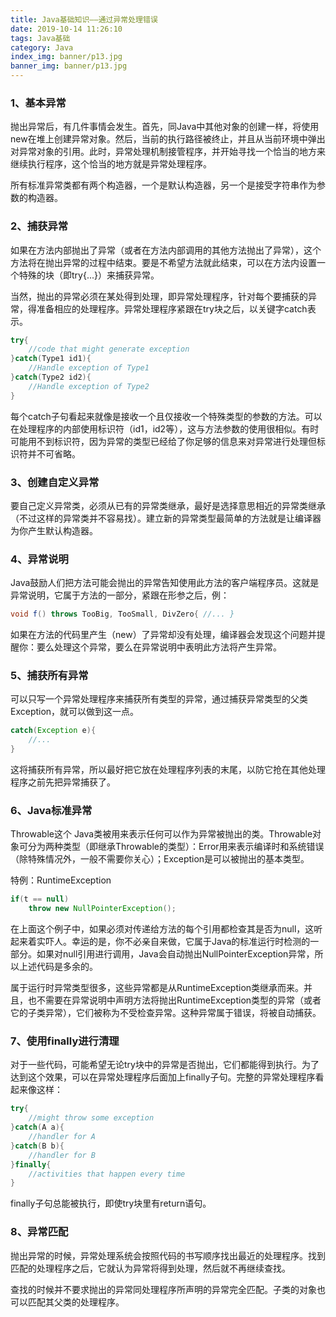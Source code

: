 ```yaml
---
title: Java基础知识——通过异常处理错误
date: 2019-10-14 11:26:10
tags: Java基础
category: Java
index_img: banner/p13.jpg
banner_img: banner/p13.jpg
---
```


### 1、基本异常

抛出异常后，有几件事情会发生。首先，同Java中其他对象的创建一样，将使用new在堆上创建异常对象。然后，当前的执行路径被终止，并且从当前环境中弹出对异常对象的引用。此时，异常处理机制接管程序，并开始寻找一个恰当的地方来继续执行程序，这个恰当的地方就是异常处理程序。

所有标准异常类都有两个构造器，一个是默认构造器，另一个是接受字符串作为参数的构造器。

<!--more-->

### 2、捕获异常

如果在方法内部抛出了异常（或者在方法内部调用的其他方法抛出了异常），这个方法将在抛出异常的过程中结束。要是不希望方法就此结束，可以在方法内设置一个特殊的块（即try{...}）来捕获异常。

当然，抛出的异常必须在某处得到处理，即异常处理程序，针对每个要捕获的异常，得准备相应的处理程序。异常处理程序紧跟在try块之后，以关键字catch表示。

```java
try{
	//code that might generate exception
}catch(Type1 id1){
	//Handle exception of Type1
}catch(Type2 id2){
	//Handle exception of Type2
}
```

每个catch子句看起来就像是接收一个且仅接收一个特殊类型的参数的方法。可以在处理程序的内部使用标识符（id1，id2等），这与方法参数的使用很相似。有时可能用不到标识符，因为异常的类型已经给了你足够的信息来对异常进行处理但标识符并不可省略。

### 3、创建自定义异常

要自己定义异常类，必须从已有的异常类继承，最好是选择意思相近的异常类继承（不过这样的异常类并不容易找）。建立新的异常类型最简单的方法就是让编译器为你产生默认构造器。

### 4、异常说明

Java鼓励人们把方法可能会抛出的异常告知使用此方法的客户端程序员。这就是异常说明，它属于方法的一部分，紧跟在形参之后，例：

```java
void f() throws TooBig, TooSmall, DivZero{ //... }
```

如果在方法的代码里产生（new）了异常却没有处理，编译器会发现这个问题并提醒你：要么处理这个异常，要么在异常说明中表明此方法将产生异常。

### 5、捕获所有异常

可以只写一个异常处理程序来捕获所有类型的异常，通过捕获异常类型的父类Exception，就可以做到这一点。

```java
catch(Exception e){
	//...
}
```

这将捕获所有异常，所以最好把它放在处理程序列表的末尾，以防它抢在其他处理程序之前先把异常捕获了。

### 6、Java标准异常

Throwable这个 Java类被用来表示任何可以作为异常被抛出的类。Throwable对象可分为两种类型（即继承Throwable的类型）：Error用来表示编译时和系统错误（除特殊情况外，一般不需要你关心）；Exception是可以被抛出的基本类型。



特例：RuntimeException

```java
if(t == null)
	throw new NullPointerException();
```

在上面这个例子中，如果必须对传递给方法的每个引用都检查其是否为null，这听起来着实吓人。幸运的是，你不必亲自来做，它属于Java的标准运行时检测的一部分。如果对null引用进行调用，Java会自动抛出NullPointerException异常，所以上述代码是多余的。

属于运行时异常类型很多，这些异常都是从RuntimeException类继承而来。并且，也不需要在异常说明中声明方法将抛出RuntimeException类型的异常（或者它的子类异常），它们被称为不受检查异常。这种异常属于错误，将被自动捕获。

### 7、使用finally进行清理

对于一些代码，可能希望无论try块中的异常是否抛出，它们都能得到执行。为了达到这个效果，可以在异常处理程序后面加上finally子句。完整的异常处理程序看起来像这样：

```java
try{
	//might throw some exception
}catch(A a){
	//handler for A
}catch(B b){
	//handler for B
}finally{
	//activities that happen every time
}
```

finally子句总能被执行，即使try块里有return语句。

### 8、异常匹配

抛出异常的时候，异常处理系统会按照代码的书写顺序找出最近的处理程序。找到匹配的处理程序之后，它就认为异常将得到处理，然后就不再继续查找。

查找的时候并不要求抛出的异常同处理程序所声明的异常完全匹配。子类的对象也可以匹配其父类的处理程序。